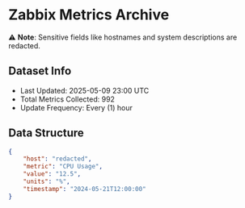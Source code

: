 # Zabbix Metrics Archive

⚠️ **Note**: Sensitive fields like hostnames and system descriptions are redacted.

## Dataset Info
- Last Updated: 2025-05-09 23:00 UTC
- Total Metrics Collected: 992
- Update Frequency: Every (1) hour

## Data Structure
```json
{
    "host": "redacted",
    "metric": "CPU Usage",
    "value": "12.5",
    "units": "%",
    "timestamp": "2024-05-21T12:00:00"
}
```
